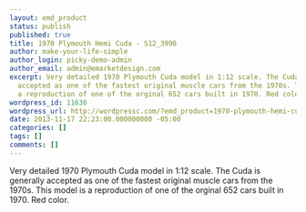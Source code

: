 ```yaml
---
layout: emd_product
status: publish
published: true
title: 1970 Plymouth Hemi Cuda - S12_3990
author: make-your-life-simple
author_login: picky-demo-admin
author_email: admin@emarketdesign.com
excerpt: Very detailed 1970 Plymouth Cuda model in 1:12 scale. The Cuda is generally
  accepted as one of the fastest original muscle cars from the 1970s. This model is
  a reproduction of one of the orginal 652 cars built in 1970. Red color.
wordpress_id: 11636
wordpress_url: http://wordpressc.com/?emd_product=1970-plymouth-hemi-cuda
date: 2013-11-17 22:23:00.000000000 -05:00
categories: []
tags: []
comments: []
---
```

Very detailed 1970 Plymouth Cuda model in 1:12 scale. The Cuda is generally accepted as one of the fastest original muscle cars from the 1970s. This model is a reproduction of one of the orginal 652 cars built in 1970. Red color.
